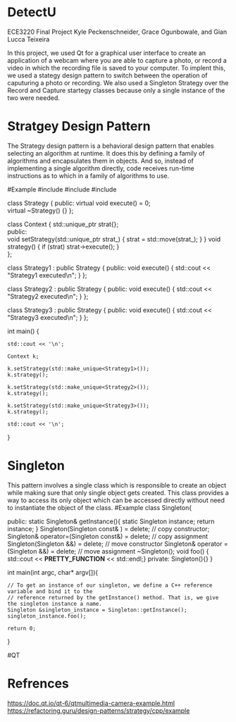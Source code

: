 # DetectU
ECE3220 Final Project Kyle Peckenschneider, Grace Ogunbowale, and Gian Lucca Teixeira

In this project, we used Qt for a graphical user interface to create an application of a webcam where you
are able to capture a photo, or record a video in which the recording file is saved to your computer.
To implent this, we used a stategy design pattern to switch between the operation of caputuring a photo
or recording. We also used a Singleton Strategy over the Record and Capture startegy classes because
only a single instance of the two were needed. 

# Stratgey Design Pattern
The Strategy design pattern is a behavioral design pattern that enables selecting an algorithm at runtime.
It does this by defining a family of algorithms and encapsulates them in objects.
And so, instead of implementing a single algorithm directly, code receives run-time instructions as to which in a family of algorithms to use.

#Example
#include <iostream>
#include <memory>
#include <utility>

class Strategy {
public:
    virtual void execute() = 0;                           
    virtual ~Strategy() {}
};

class Context {
    std::unique_ptr<Strategy> strat{};                    
public:                                                   
    void setStrategy(std::unique_ptr<Strategy> strat_)  { 
        strat = std::move(strat_); }
    }
    void strategy()  { if (strat) strat->execute(); }     
};

class Strategy1 : public Strategy {
public:
    void execute() { std::cout << "Strategy1 executed\n"; }
};

class Strategy2 : public Strategy {
public:
    void execute() { std::cout << "Strategy2 executed\n"; }
};

class Strategy3 : public Strategy {
public:
    void execute() { std::cout << "Strategy3 executed\n"; }
};

int main() {

    std::cout << '\n';

    Context k;

    k.setStrategy(std::make_unique<Strategy1>());
    k.strategy();

    k.setStrategy(std::make_unique<Strategy2>());
    k.strategy();

    k.setStrategy(std::make_unique<Strategy3>());
    k.strategy();

    std::cout << '\n';

}

# Singleton
This pattern involves a single class which is responsible to create an object while making sure that only single object gets created. 
This class provides a way to access its only object which can be accessed directly without need to instantiate the object of the class.
#Example
class Singleton{

  public: 
        static Singleton& getInstance(){
		static Singleton instance;
		return instance;
	}
        Singleton(Singleton const& ) = delete; // copy constructor;
        Singleton& operator=(Singleton const&) = delete; // copy assignment
        Singleton(Singleton &&) = delete; // move constructor
        Singleton& operator = (Singleton &&) = delete; // move assignment
        ~Singleton();
	void foo() { std::cout << __PRETTY_FUNCTION__ << std::endl;}
  private:
      Singleton(){}
}

int main(int argc, char* argv[]){

	// To get an instance of our singleton, we define a C++ reference variable and bind it to the
	// reference returned by the getInstance() method. That is, we give the singleton instance a name.
	Singleton &singleton_instance = Singleton::getInstance();
	singleton_instance.foo();
	
	return 0;
}

#QT


# Refrences
https://doc.qt.io/qt-6/qtmultimedia-camera-example.html
https://refactoring.guru/design-patterns/strategy/cpp/example

